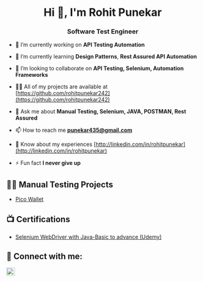 
<h1 align="center">Hi 👋, I'm Rohit Punekar</h1>
<h3 align="center">Software Test Engineer</h3>

<p align="left">  </p>

- 🔭 I’m currently working on **API Testing Automation**

- 🌱 I’m currently learning **Design Patterns**, **Rest Assured API Automation**

- 👯 I’m looking to collaborate on **API Testing, Selenium, Automation Frameworks**

- 👨‍💻 All of my projects are available at [https://github.com/rohitpunekar242](https://github.com/rohitpunekar242)

- 💬 Ask me about **Manual Testing, Selenium, JAVA, POSTMAN, Rest Assured**

- 📫 How to reach me **punekar435@gmail.com**

- 📄 Know about my experiences [http://linkedin.com/in/rohitpunekar](http://linkedin.com/in/rohitpunekar)

- ⚡ Fun fact **I never give up**

<p align="left">

<h2>👨‍💻 Manual Testing Projects </h2>

  - [Pico Wallet](https://github.com/rohitpunekar242/Pico-Wallet)

<h2>📺 Certifications </h2>

- [Selenium WebDriver with Java-Basic to advance (Udemy)](https://www.udemy.com/certificate/UC-28745a6f-cab6-489d-8484-ef76f2112631/)

<h2> 🤳 Connect with me:</h2>

[<img align="left" alt="JoshMadakor | LinkedIn" width="22px" src="https://cdn.jsdelivr.net/npm/simple-icons@v3/icons/linkedin.svg" />][linkedin]

[linkedin]: https://linkedin.com/in/rohitpunekar


